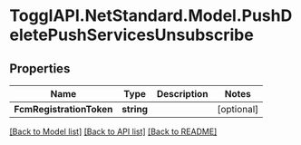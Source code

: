 # TogglAPI.NetStandard.Model.PushDeletePushServicesUnsubscribe
## Properties

Name | Type | Description | Notes
------------ | ------------- | ------------- | -------------
**FcmRegistrationToken** | **string** |  | [optional] 

[[Back to Model list]](../README.md#documentation-for-models) [[Back to API list]](../README.md#documentation-for-api-endpoints) [[Back to README]](../README.md)

